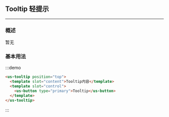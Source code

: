 ## Tooltip 轻提示
---
### 概述
暂无

### 基本用法


<div class="demo-display">
  <div class="layout">
  <!-- 外面两层 demo-display 和 layout 记得加上 -->
    <us-tooltip position="top">
      <template slot="content">Tooltip内容</template>
      <template slot="control">
        <us-button type="primary">Tooltip</us-button>
      </template>
    </us-tooltip>
  </div>
<div class="code-display">

:::demo
```html
<us-tooltip position="top">
  <template slot="content">Tooltip内容</template>
  <template slot="control">
    <us-button type="primary">Tooltip</us-button>
  </template>
</us-tooltip>
```
:::

  </div>
</div>

